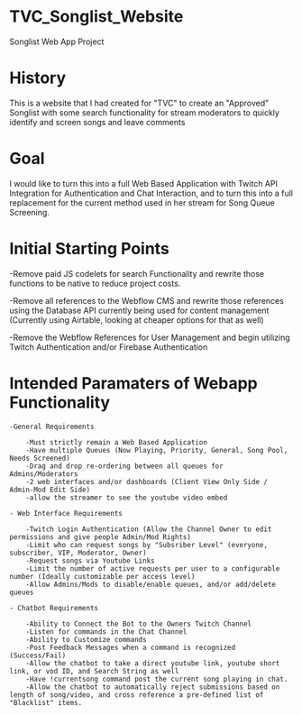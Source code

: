# TVC_Songlist_Website
Songlist Web App Project


# History
This is a website that I had created for "TVC" to create an "Approved" Songlist with some search functionality for stream moderators to quickly identify and screen songs and leave comments

# Goal
I would like to turn this into a full Web Based Application with Twitch API Integration for Authentication and Chat Interaction, and to turn this into a full replacement for the current method used in her stream for Song Queue Screening.

# Initial Starting Points

-Remove paid JS codelets for search Functionality and rewrite those functions to be native to reduce project costs.

-Remove all references to the Webflow CMS and rewrite those references using the Database API currently being used for content management (Currently using Airtable, looking at cheaper options for that as well)

-Remove the Webflow References for User Management and begin utilizing Twitch Authentication and/or Firebase Authentication

# Intended Paramaters of Webapp Functionality

    -General Requirements

        -Must strictly remain a Web Based Application
        -Have multiple Queues (Now Playing, Priority, General, Song Pool, Needs Screened)
        -Drag and drop re-ordering between all queues for Admins/Moderators
        -2 web interfaces and/or dashboards (Client View Only Side / Admin-Mod Edit Side)
        -allow the streamer to see the youtube video embed

    - Web Interface Requirements

        -Twitch Login Authentication (Allow the Channel Owner to edit permissions and give people Admin/Mod Rights)
        -Limit who can request songs by "Subsriber Level" (everyone, subscriber, VIP, Moderator, Owner)
        -Request songs via Youtube Links
        -Limit the number of active requests per user to a configurable number (Ideally customizable per access level)
        -Allow Admins/Mods to disable/enable queues, and/or add/delete queues

    - Chatbot Requirements

        -Ability to Connect the Bot to the Owners Twitch Channel 
        -Listen for commands in the Chat Channel
        -Ability to Customize commands
        -Post Feedback Messages when a command is recognized (Success/Fail)
        -Allow the chatbot to take a direct youtube link, youtube short link, or vod ID, and Search String as well
        -Have !currentsong command post the current song playing in chat. 
        -Allow the chatbot to automatically reject submissions based on length of song/video, and cross reference a pre-defined list of "Blacklist" items.
         




